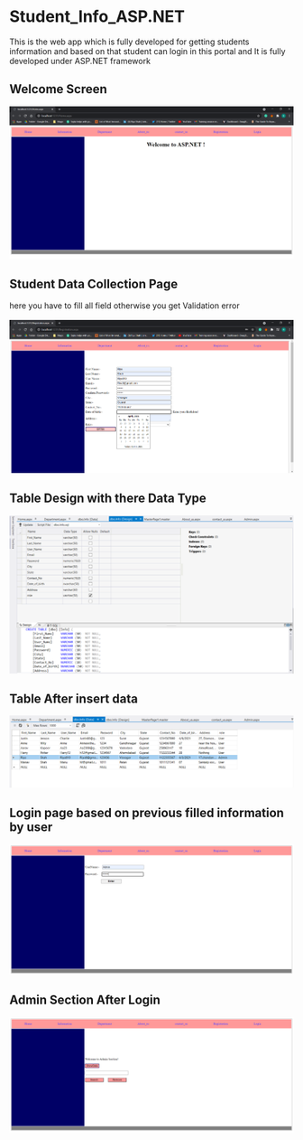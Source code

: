 # Student_Info_ASP.NET
This is the web app which is fully developed for getting students information and based on that student can login in this portal and It is fully developed under ASP.NET framework

## Welcome Screen
<img src="https://github.com/RiyaShah08/Student_Info_ASP.NET/blob/main/output/12-1.PNG">
<br>

## Student Data Collection Page
here you have to fill all field otherwise you get Validation error 
<br><br>
<img src="https://github.com/RiyaShah08/Student_Info_ASP.NET/blob/main/output/13-5.PNG">
<br>

## Table Design with there Data Type
<img src="https://github.com/RiyaShah08/Student_Info_ASP.NET/blob/main/output/13-8.PNG">
<br>

## Table After insert data
<img src="https://github.com/RiyaShah08/Student_Info_ASP.NET/blob/main/output/13-9.PNG">
<br>

## Login page based on previous filled information by user
<img src="https://github.com/RiyaShah08/Student_Info_ASP.NET/blob/main/output/14-1.PNG">
<br>

## Admin Section After Login
<img src="https://github.com/RiyaShah08/Student_Info_ASP.NET/blob/main/output/15-6%20(1).PNG">
<br>
